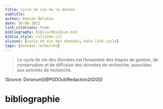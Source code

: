 ```yaml
---
title: cycle de vie de la donnée
subtitle:
author: Damien Belvèze
date: 30-06-2022
link_citations: true
bibliography: biblio/Obsidian.bib
biblio_style: csl\ieee.csl
aliases: [cycle de vie des données, data life cycle]
tags: [données_recherche]
---
```


> Le cycle de vie des données est l’ensemble des étapes de gestion, de conservation et de diffusion des données de recherche, associées aux activités de recherche.

(Source: Doranum[[@PGDOutilRedaction2020]])





# bibliographie

